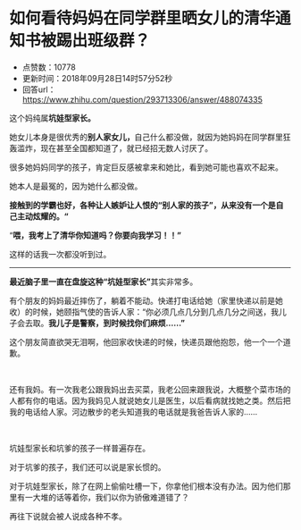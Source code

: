 # 如何看待妈妈在同学群里晒女儿的清华通知书被踢出班级群？
- 点赞数：10778
- 更新时间：2018年09月28日14时57分52秒
- 回答url：https://www.zhihu.com/question/293713306/answer/488074335
<body>
 <p data-pid="YFhSq7Uo">这个妈纯属<b>坑娃型家长。</b></p>
 <p data-pid="LeVVREhd">她女儿本身是很优秀的<b>别人家女儿，</b>自己什么都没做，就因为她妈妈在同学群里狂轰滥炸，现在甚至全国都知道了，就已经招无数人讨厌了。</p>
 <p data-pid="WtvUbbhh">很多她妈妈同学的孩子，肯定巨反感被拿来和她比，看到她可能也喜欢不起来。</p>
 <p data-pid="S_8ufBx-">她本人是最冤的，因为她什么都没做。</p>
 <p data-pid="eviFpKfc"><b>接触到的学霸也好，各种让人嫉妒让人恨的“别人家的孩子”，从来没有一个是自己主动炫耀的。“</b></p>
 <p data-pid="fIxYZIoq">“<b>喂，我考上了清华你知道吗？你要向我学习！！”</b></p>
 <p data-pid="naqx3ufD">这样的话我一次都没听到过。</p>
 <hr>
 <p data-pid="mfsCqzYN"><b>最近脑子里一直在盘旋这种“坑娃型家长”</b>其实非常多。</p>
 <p data-pid="eSIO6yYc">有个朋友的妈妈最近摔伤了，躺着不能动。快递打电话给她（家里快递以前是她收）的时候，她颐指气使的告诉人家：“你必须几点几分到几点几分之间送，我儿子会去取。<b>我儿子是警察，到时候找你们麻烦……”</b></p>
 <p data-pid="9_M3iZCr">这个朋友简直欲哭无泪啊，他回家收快递的时候，快递员跟他抱怨，他一个一个道歉。</p>
 <p class="ztext-empty-paragraph"><br></p>
 <p data-pid="Uj2mhsWt">还有我妈。有一次我老公跟我妈出去买菜，我老公回来跟我说，大概整个菜市场的人都有你的电话。因为我妈见人就说她女儿是医生，以后看病就找她之类。然后把我的电话给人家。河边散步的老头知道我的电话就是我爸告诉人家的……</p>
 <p class="ztext-empty-paragraph"><br></p>
 <p data-pid="D6ETBmTL">坑娃型家长和坑爹的孩子一样普遍存在。</p>
 <p data-pid="Hdi9I5Kc">对于坑爹的孩子，我们还可以说是家长惯的。</p>
 <p data-pid="A-NwwgcY">对于坑娃型家长，除了在网上偷偷吐槽一下，你拿他们根本没有办法。因为他们那里有一大堆的话等着你，我们以你为骄傲难道错了？</p>
 <p data-pid="0PKd6NiO">再往下说就会被人说成各种不孝。</p>
</body>